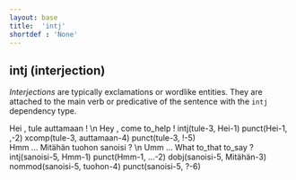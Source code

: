 ```yaml
---
layout: base
title:  'intj'
shortdef : 'None'
---
```


## intj (interjection)

*Interjections* are typically exclamations or wordlike entities. They are attached to the main verb or predicative of the sentence with the `intj` dependency type.


<!-- fname:intj1.pdf -->
<div class="sd-parse">
Hei , tule auttamaan ! \n Hey , come to_help !
intj(tule-3, Hei-1)
punct(Hei-1, ,-2)
xcomp(tule-3, auttamaan-4)
punct(tule-3, !-5)
</div>



<!-- fname:intj2.pdf -->
<div class="sd-parse">
Hmm ... Mitähän tuohon sanoisi ? \n Umm ... What to_that to_say ?
intj(sanoisi-5, Hmm-1)
punct(Hmm-1, ...-2)
dobj(sanoisi-5, Mitähän-3)
nommod(sanoisi-5, tuohon-4)
punct(sanoisi-5, ?-6)
</div>



